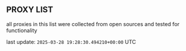 ## PROXY LIST

all proxies in this list were collected from open sources and tested for functionality

last update: `2025-03-28 19:28:30.494210+00:00` UTC